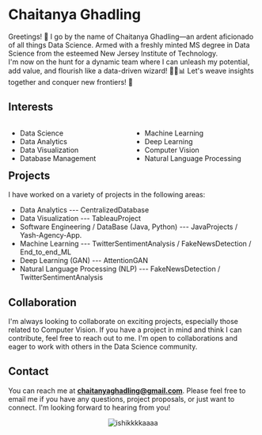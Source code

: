 # Chaitanya Ghadling

Greetings! 👋 I go by the name of Chaitanya Ghadling—an ardent aficionado of all things Data Science. Armed with a freshly minted MS degree in Data Science from the esteemed New Jersey Institute of Technology.
<br>
I'm now on the hunt for a dynamic team where I can unleash my potential, add value, and flourish like a data-driven wizard! 🧙‍♂️📊 Let's weave insights together and conquer new frontiers! 🚀
## Interests
<div style="float: left; width: 50%;">
<ul>
<li>Data Science</li>
<li>Data Analytics</li>
<li>Data Visualization</li>
<li>Database Management</li>
</ul>
</div>
<div style="float: right; width: 50%;">
<ul>
<li>Machine Learning</li>
<li>Deep Learning</li>
<li>Computer Vision</li>
<li>Natural Language Processing</li>
</ul>
</div>

## Projects

I have worked on a variety of projects in the following areas:

- Data Analytics --- CentralizedDatabase 
- Data Visualization --- TableauProject
- Software Engineering / DataBase (Java, Python) --- JavaProjects / Yash-Agency-App.
- Machine Learning --- TwitterSentimentAnalysis / FakeNewsDetection / End_to_end_ML
- Deep Learning (GAN) --- AttentionGAN 
- Natural Language Processing (NLP) --- FakeNewsDetection / TwitterSentimentAnalysis

## Collaboration

I'm always looking to collaborate on exciting projects, especially those related to Computer Vision. If you have a project in mind and think I can contribute, feel free to reach out to me. I'm open to collaborations and eager to work with others in the Data Science community.

## Contact

You can reach me at **chaitanyaghadling@gmail.com**. Please feel free to email me if you have any questions, project proposals, or just want to connect. I'm looking forward to hearing from you!

<p align="center">
    <img src="https://komarev.com/ghpvc/?username=ChaitanyaGhadling&label=Profile%20views&color=0e75b6&style=flat" alt="ishikkkkaaaa" />
</p>

